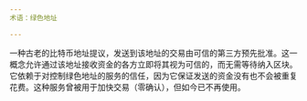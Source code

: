 ```yaml
---
术语：绿色地址

---
```

一种古老的比特币地址提议，发送到该地址的交易由可信的第三方预先批准。这一概念允许通过该地址接收资金的各方立即将其视为可信的，而无需等待纳入区块。它依赖于对控制绿色地址的服务的信任，因为它保证发送的资金没有也不会被重复花费。这种服务曾被用于加快交易（零确认），但如今已不再使用。